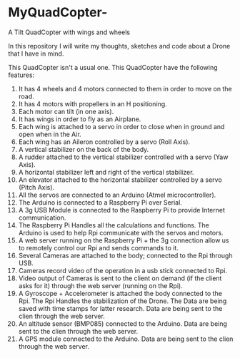 MyQuadCopter-
=============

A Tilt QuadCopter with wings and wheels


In this repository I will write my thoughts, sketches and code about a Drone that I have in mind.

This QuadCopter isn't a usual one. This QuadCopter have the following features:

1. It has 4 wheels and 4 motors connected to them in order to move on the road.
2. It has 4 motors with propellers in an H positioning.
3. Each motor can tilt (in one axis).
4. It has wings in order to fly as an Airplane.
5. Each wing is attached to a servo in order to close when in ground and open when in the Air.
6. Each wing has an Aileron controlled by a servo (Roll Axis).
7. A vertical stabilizer on the back of the body.
8. A rudder attached to the vertical stabilizer controlled with a servo (Yaw Axis).
9. A horizontal stabilizer left and right of the vertical stabilizer.
10. An elevator attached to the horizontal stabilizer controlled by a servo (Pitch Axis).
11. All the servos are connected to an Arduino (Atmel microcontroller).
12. The Arduino is connected to a Raspberry Pi over Serial.
13. A 3g USB Module is connected to the Raspberry Pi to provide Internet communication.
14. The Raspberry Pi Handles all the calculations and functions. The Arduino is used to help Rpi communicate with the servos and motors.
15. A web server running on the Raspberry Pi + the 3g connection allow us to remotely control our Rpi and sends commands to it.
16. Several Cameras are attached to the body; connected to the Rpi through USB.
17. Cameras record video of the operation in a usb stick connected to Rpi.
18. Video output of Cameras is sent to the client on demand (if the client asks for it) through the web server (running on the Rpi).
19. A Gyroscope + Accelerometer is attached the body connected to the Rpi. The Rpi Handles the stabilization of the Drone. The Data are being saved with time stamps for latter research. Data are being sent to the clien through the web server.
20. An altitude sensor (BMP085) connected to the Arduino. Data are being sent to the clien through the web server.
21. A GPS module connected to the Arduino. Data are being sent to the clien through the web server.
